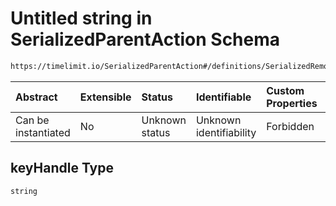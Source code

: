 # Untitled string in SerializedParentAction Schema

```txt
https://timelimit.io/SerializedParentAction#/definitions/SerializedRemoveParentU2fKeyAction/properties/keyHandle
```



| Abstract            | Extensible | Status         | Identifiable            | Custom Properties | Additional Properties | Access Restrictions | Defined In                                                                                        |
| :------------------ | :--------- | :------------- | :---------------------- | :---------------- | :-------------------- | :------------------ | :------------------------------------------------------------------------------------------------ |
| Can be instantiated | No         | Unknown status | Unknown identifiability | Forbidden         | Allowed               | none                | [SerializedParentAction.schema.json\*](SerializedParentAction.schema.json "open original schema") |

## keyHandle Type

`string`
